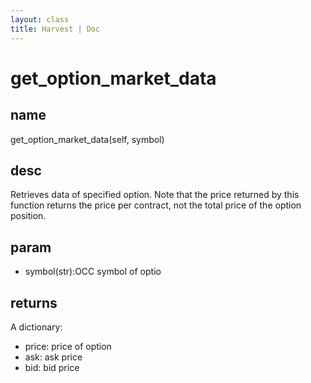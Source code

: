 ```yaml
---
layout: class
title: Harvest | Doc
---
```


# get_option_market_data
## name
get_option_market_data(self, symbol)
## desc
Retrieves data of specified option. Note that the price returned by this function returns the price per contract, not the total price of the option position.
## param
- symbol(str):OCC symbol of optio

## returns
A dictionary:
- price: price of option
- ask: ask price
- bid: bid price

